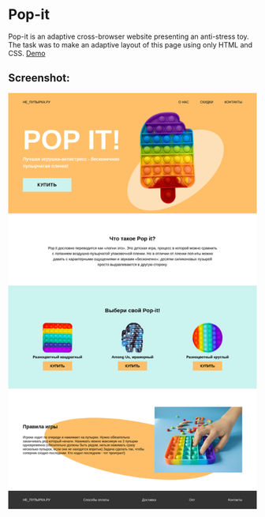 # Pop-it

Pop-it is an adaptive cross-browser website presenting an anti-stress toy. The task was to make an adaptive layout of this page using only HTML and CSS. [Demo](https://daniilsintsov.github.io/portfolio/Pop-it/)

## Screenshot:

![Pop-it](../assets/НЕ_ПУПЫРКА.РУ.png)
